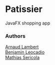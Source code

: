 # Patissier

JavaFX shopping app

### Authors

[Arnaud Lambert](https://github.com/arnaudlambertt)    
[Benjamin Leocadio](https://github.com/Sheixxx)    
[Mathias Sericola](https://github.com/XCazmaki)
